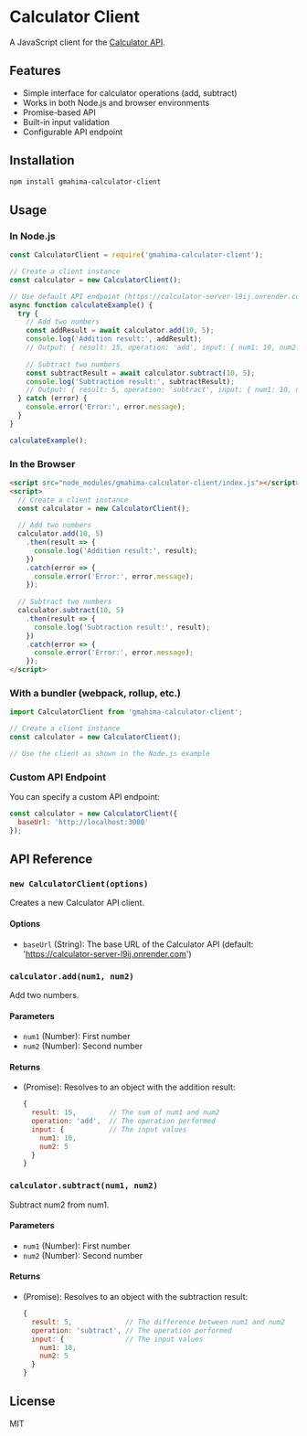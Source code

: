 # Calculator Client

A JavaScript client for the [Calculator API](https://calculator-server-l9ij.onrender.com).

## Features

- Simple interface for calculator operations (add, subtract)
- Works in both Node.js and browser environments
- Promise-based API
- Built-in input validation
- Configurable API endpoint

## Installation

```bash
npm install gmahima-calculator-client
```

## Usage

### In Node.js

```javascript
const CalculatorClient = require('gmahima-calculator-client');

// Create a client instance
const calculator = new CalculatorClient();

// Use default API endpoint (https://calculator-server-l9ij.onrender.com)
async function calculateExample() {
  try {
    // Add two numbers
    const addResult = await calculator.add(10, 5);
    console.log('Addition result:', addResult);
    // Output: { result: 15, operation: 'add', input: { num1: 10, num2: 5 } }
    
    // Subtract two numbers
    const subtractResult = await calculator.subtract(10, 5);
    console.log('Subtraction result:', subtractResult);
    // Output: { result: 5, operation: 'subtract', input: { num1: 10, num2: 5 } }
  } catch (error) {
    console.error('Error:', error.message);
  }
}

calculateExample();
```

### In the Browser

```html
<script src="node_modules/gmahima-calculator-client/index.js"></script>
<script>
  // Create a client instance
  const calculator = new CalculatorClient();
  
  // Add two numbers
  calculator.add(10, 5)
    .then(result => {
      console.log('Addition result:', result);
    })
    .catch(error => {
      console.error('Error:', error.message);
    });
    
  // Subtract two numbers  
  calculator.subtract(10, 5)
    .then(result => {
      console.log('Subtraction result:', result);
    })
    .catch(error => {
      console.error('Error:', error.message);
    });
</script>
```

### With a bundler (webpack, rollup, etc.)

```javascript
import CalculatorClient from 'gmahima-calculator-client';

// Create a client instance
const calculator = new CalculatorClient();

// Use the client as shown in the Node.js example
```

### Custom API Endpoint

You can specify a custom API endpoint:

```javascript
const calculator = new CalculatorClient({
  baseUrl: 'http://localhost:3000'
});
```

## API Reference

### `new CalculatorClient(options)`

Creates a new Calculator API client.

#### Options

- `baseUrl` (String): The base URL of the Calculator API (default: 'https://calculator-server-l9ij.onrender.com')

### `calculator.add(num1, num2)`

Add two numbers.

#### Parameters

- `num1` (Number): First number
- `num2` (Number): Second number

#### Returns

- (Promise): Resolves to an object with the addition result:
  ```javascript
  {
    result: 15,        // The sum of num1 and num2
    operation: 'add',  // The operation performed
    input: {           // The input values
      num1: 10,
      num2: 5
    }
  }
  ```

### `calculator.subtract(num1, num2)`

Subtract num2 from num1.

#### Parameters

- `num1` (Number): First number
- `num2` (Number): Second number

#### Returns

- (Promise): Resolves to an object with the subtraction result:
  ```javascript
  {
    result: 5,             // The difference between num1 and num2
    operation: 'subtract', // The operation performed
    input: {               // The input values
      num1: 10,
      num2: 5
    }
  }
  ```

## License

MIT 